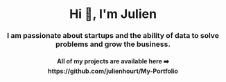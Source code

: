 <h1 align="center">Hi 👋, I'm Julien</h1>
<h3 align="center">I am passionate about startups and the ability of data to solve problems and grow the business.</h3>

<h4 align="center">All of my projects are available here ➡️ https://github.com/julienhourt/My-Portfolio</h4>


